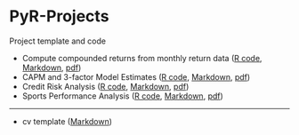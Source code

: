 # PyR-Projects
Project template and code

- Compute compounded returns from monthly return data ([R code](https://raw.githubusercontent.com/sureshlazaruspaul/PyR-Projects/main/annret.R), [Markdown](https://raw.githubusercontent.com/sureshlazaruspaul/PyR-Projects/main/annret.Rmd), [pdf](https://github.com/sureshlazaruspaul/PyR-Projects/blob/main/annret.pdf))
- CAPM and 3-factor Model Estimates ([R code](https://raw.githubusercontent.com/sureshlazaruspaul/PyR-Projects/main/capm.R), [Markdown](https://github.com/sureshlazaruspaul/PyR-Projects/blob/main/capm.Rmd), [pdf](https://github.com/sureshlazaruspaul/PyR-Projects/blob/main/capm.pdf))
- Credit Risk Analysis ([R code](https://raw.githubusercontent.com/sureshlazaruspaul/PyR-Projects/main/crisk.R), [Markdown](https://raw.githubusercontent.com/sureshlazaruspaul/PyR-Projects/main/crisk.Rmd), [pdf](https://github.com/sureshlazaruspaul/PyR-Projects/blob/main/crisk.pdf))
- Sports Performance Analysis ([R code](), [Markdown](), [pdf]())

***

- cv template ([Markdown](https://raw.githubusercontent.com/sureshlazaruspaul/PyR-Projects/main/cv.Rmd))
